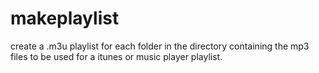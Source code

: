 # makeplaylist
create a .m3u playlist for each folder in the directory containing the mp3 files to be used for a itunes or music player playlist.
